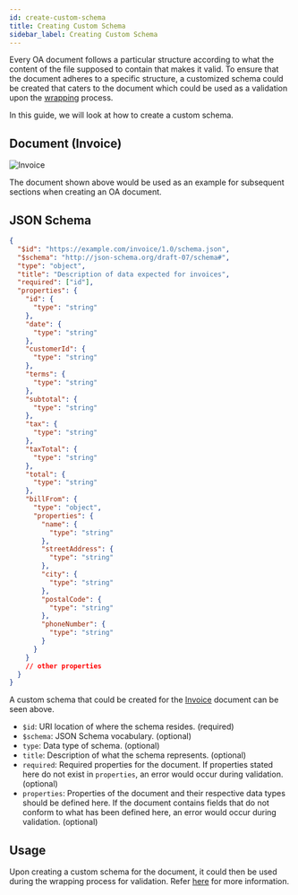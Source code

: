 ```yaml
---
id: create-custom-schema
title: Creating Custom Schema
sidebar_label: Creating Custom Schema
---
```


Every OA document follows a particular structure according to what the content of the file supposed to contain that makes it valid. To ensure that the document adheres to a specific structure, a customized schema could be created that caters to the document which could be used as a validation upon the [wrapping](/docs/developer-section/libraries/remote-files/open-attestation-cli#wrapping-documents) process.

In this guide, we will look at how to create a custom schema.

## Document (Invoice)

![Invoice](/docs/docs-section/roadmap/invoice-sample.png)

The document shown above would be used as an example for subsequent sections when creating an OA document.

## JSON Schema

```json
{
  "$id": "https://example.com/invoice/1.0/schema.json",
  "$schema": "http://json-schema.org/draft-07/schema#",
  "type": "object",
  "title": "Description of data expected for invoices",
  "required": ["id"],
  "properties": {
    "id": {
      "type": "string"
    },
    "date": {
      "type": "string"
    },
    "customerId": {
      "type": "string"
    },
    "terms": {
      "type": "string"
    },
    "subtotal": {
      "type": "string"
    },
    "tax": {
      "type": "string"
    },
    "taxTotal": {
      "type": "string"
    },
    "total": {
      "type": "string"
    },
    "billFrom": {
      "type": "object",
      "properties": {
        "name": {
          "type": "string"
        },
        "streetAddress": {
          "type": "string"
        },
        "city": {
          "type": "string"
        },
        "postalCode": {
          "type": "string"
        },
        "phoneNumber": {
          "type": "string"
        }
      }
    }
    // other properties
  }
}
```

A custom schema that could be created for the [Invoice](#document-invoice) document can be seen above.

- `$id`: URI location of where the schema resides. (required)
- `$schema`: JSON Schema vocabulary. (optional)
- `type`: Data type of schema. (optional)
- `title`: Description of what the schema represents. (optional)
- `required`: Required properties for the document. If properties stated here do not exist in `properties`, an error would occur during validation. (optional)
- `properties`: Properties of the document and their respective data types should be defined here. If the document contains fields that do not conform to what has been defined here, an error would occur during validation. (optional)

## Usage

Upon creating a custom schema for the document, it could then be used during the wrapping process for validation. Refer [here](/docs/developer-section/libraries/remote-files/open-attestation-cli#wrapping-documents) for more information.

